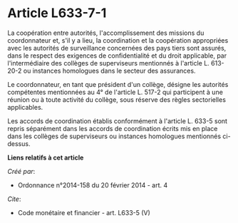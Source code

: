 # Article L633-7-1

La coopération entre autorités, l'accomplissement des missions du coordonnateur et, s'il y a lieu, la coordination et la
coopération appropriées avec les autorités de surveillance concernées des pays tiers sont assurés, dans le respect des
exigences de confidentialité et du droit applicable, par l'intermédiaire des collèges de superviseurs mentionnés à l'article
L. 613-20-2 ou instances homologues dans le secteur des assurances. 

Le coordonnateur, en tant que président d'un collège, désigne les autorités compétentes mentionnées au 4° de l'article L.
517-2 qui participent à une réunion ou à toute activité du collège, sous réserve des règles sectorielles applicables. 

Les accords de coordination établis conformément à l'article L. 633-5 sont repris séparément dans les accords de coordination
écrits mis en place dans les collèges de superviseurs ou instances homologues mentionnés ci-dessus.

**Liens relatifs à cet article**

_Créé par_:

  - Ordonnance n°2014-158 du 20 février 2014 - art. 4

_Cite_:

  - Code monétaire et financier - art. L633-5 (V)
